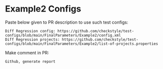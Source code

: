 # Example2 Configs
Paste below given to PR description to use such test configs:
```
Diff Regression config: https://github.com/checkstyle/test-configs/blob/main/FinalParameters/Example2/config.xml
Diff Regression projects: https://github.com/checkstyle/test-configs/blob/main/FinalParameters/Example2/list-of-projects.properties
```
Make comment in PR:
```
Github, generate report
```
